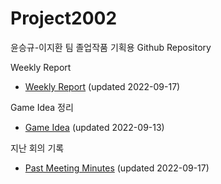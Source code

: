 # Project2002
윤승규-이지환 팀 졸업작품 기획용 Github Repository


Weekly Report
- [Weekly Report](Weekly_Report.md) (updated 2022-09-17)


Game Idea 정리
- [Game Idea](Doc/Game_Idea.md) (updated 2022-09-13)


지난 회의 기록
- [Past Meeting Minutes](Doc/Old_Meeting_Minutes.md) (updated 2022-09-17)

